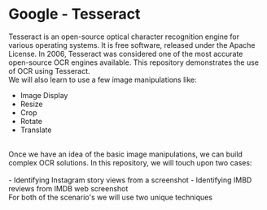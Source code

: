 # Google - Tesseract
Tesseract is an open-source optical character recognition engine for various operating systems. It is free software, released under the Apache License. In 2006, Tesseract was considered one of the most accurate open-source OCR engines available. This repository demonstrates the use of OCR using Tesseract. 
<br>
We will also learn to use a few image manipulations like:<br>
- Image Display
- Resize
- Crop
- Rotate
- Translate
<br>
Once we have an idea of the basic image manipulations, we can build complex OCR solutions. In this repository, we will touch upon two cases:<br>
<br>
- Identifying Instagram story views from a screenshot
- Identifying IMBD reviews from IMDB web screenshot
<br>
For both of the scenario's we will use two unique techniques 